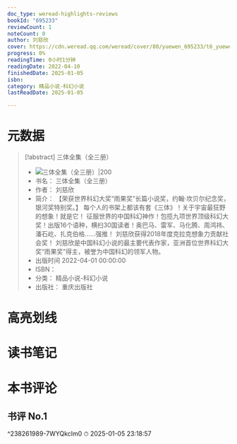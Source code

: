 ```yaml
---
doc_type: weread-highlights-reviews
bookId: "695233"
reviewCount: 1
noteCount: 0
author: 刘慈欣
cover: https://cdn.weread.qq.com/weread/cover/80/yuewen_695233/t6_yuewen_6952331740758482.jpg
progress: 0%
readingTime: 0小时1分钟
readingDate: 2022-04-10
finishedDate: 2025-01-05
isbn:
category: 精品小说-科幻小说
lastReadDate: 2025-01-05

---
```

# 元数据
> [!abstract] 三体全集（全三册）
> - ![ 三体全集（全三册）|200](https://cdn.weread.qq.com/weread/cover/80/yuewen_695233/t6_yuewen_6952331740758482.jpg)
> - 书名： 三体全集（全三册）
> - 作者： 刘慈欣
> - 简介： 【荣获世界科幻大奖“雨果奖”长篇小说奖，约翰·坎贝尔纪念奖，银河奖特别奖。】
每个人的书架上都该有套《三体》！关于宇宙最狂野的想象！就是它！
征服世界的中国科幻神作！包揽九项世界顶级科幻大奖！出版16个语种，横扫30国读者！奥巴马、雷军、马化腾、周鸿祎、潘石屹、扎克伯格……强推！
刘慈欣获得2018年度克拉克想象力贡献社会奖！
刘慈欣是中国科幻小说的最主要代表作家，亚洲首位世界科幻大奖“雨果奖”得主，被誉为中国科幻的领军人物。
> - 出版时间 2022-04-01 00:00:00
> - ISBN： 
> - 分类： 精品小说-科幻小说
> - 出版社： 重庆出版社

# 高亮划线


# 读书笔记


# 本书评论


## 书评 No.1 
 ^238261989-7WYQkcIm0
⏱ 2025-01-05 23:18:57
